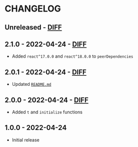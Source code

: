 # CHANGELOG

## Unreleased - [DIFF](https://github.com/balovbohdan/react-intl-universal-defaults/compare/v2.1.0...HEAD)

## 2.1.0 - 2022-04-24 - [DIFF](https://github.com/balovbohdan/react-intl-universal-defaults/compare/v2.0.1...v2.1.0)
- Added `react^17.0.0` and `react^18.0.0` to `peerDependencies`

## 2.0.1 - 2022-04-24 - [DIFF](https://github.com/balovbohdan/react-intl-universal-defaults/compare/v2.0.0...v2.0.1)
- Updated [`README.md`](README.md)

## 2.0.0 - 2022-04-24 - [DIFF](https://github.com/balovbohdan/react-intl-universal-defaults/compare/v1.0.0...v2.0.0)
- Added `t` and `initialize` functions

## 1.0.0 - 2022-04-24
- Initial release
